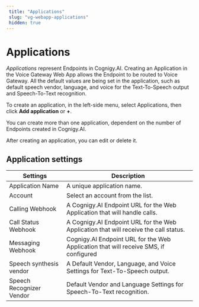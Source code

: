 ```yaml
---
 title: "Applications" 
 slug: "vg-webapp-applications" 
 hidden: true 
---
```


#  Applications

*Applications* represent Endpoints in Cognigy.AI. Creating an Application in the Voice Gateway Web App allows the Endpoint to be routed to Voice Gateway. All the default values are being set in the application, such as default speech vendor, language, and voice for the Text-To-Speech output and Speech-To-Text recognition.

To create an application, in the left-side menu, select Applications, then click **Add application** or **+**.

You can create more than one application, dependent on the number of Endpoints created in Cognigy.AI.

After creating an application, you can edit or delete it.

## Application settings 

| Settings | Description |
| -------  | ----------- |
| Application Name | A unique application name. |
| Account | Select an account from the list. |
| Calling Webhook | A Cognigy.AI Endpoint URL for the Web Application that will handle calls.|
| Call Status Webhook | A Cognigy.AI Endpoint URL for the Web Application that will receive the call status. |
| Messaging Webhook | Cognigy.AI Endpoint URL for the Web Application that will receive SMS, if configured |
| Speech synthesis vendor  | A Default Vendor, Language, and Voice Settings for Text-To-Speech output.|
| Speech Recognizer Vendor | Default Vendor and Language Settings for Speech-To-Text recognition.|
